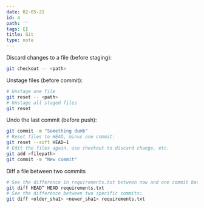 ```yaml
---
date: 02-05-21
id: 4
path: ''
tags: []
title: Git
type: note
---
```


Discard changes to a file (before staging):

```bash
git checkout -- <path>
```

Unstage files (before commit):

```bash
# Unstage one file
git reset -- <path>
# Unstage all staged files
git reset
```

Undo the last commit (before push):

```bash
git commit -m "Something dumb"
# Reset files to HEAD, minus one commit:
git reset --soft HEAD~1
# Edit the files again, use checkout to discard change, etc.
git add <filepath>
git commit -m "New commit"
```

Diff a file between two commits

```bash
# See the difference in requirements.txt between now and one commit back:
git diff HEAD^ HEAD requirements.txt
# See the difference between two specific commits:
git diff <older_sha1> <newer_sha1> requirements.txt
```